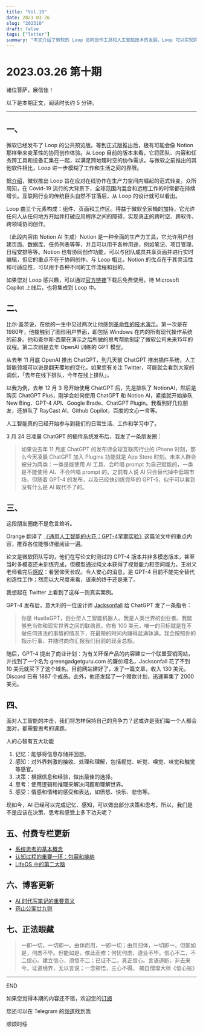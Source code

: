 ```yaml
---
title: "Vol.10"
date: 2023-03-26
slug: "202310"
draft: false
tags: ["letter"]
summary: "本文介绍了微软的 Loop 协同创作工具和人工智能技术的发展。Loop 可以实现跨软件、跨领域的协同创作，而人工智能技术已经开始参与到我们的日常生活、工作和学习中。文章提出，面对人工智能的冲击，我们应该在决策、思考和感受上多下功夫。"
---
```


# **2023.03.26 第十期**

诸位菩萨，展信佳！

以下是本期正文，阅读时长约 5 分钟。

---

## **一、**

微软已经发布了 Loop 的公共预览版。等到正式版推出后，极有可能会像 Notion 那样带来变革性的协同创作体验。从 Loop 目前的版本来看，它将团队、内容和任务跨工具和设备汇集在一起，以满足跨地理时空的协作需求。与微软之前推出的其他软件相比，Loop 进一步模糊了工作和生活之间的界限。

据[介绍](https://medium.com/@MicrosoftDesign/microsoft-loop-and-the-future-of-collaborative-experiences-d1e9b15d0717)，微软推出 Loop 旨在应对在线协作在生产力空间内崛起的范式转变。众所周知，在 Covid-19 流行的大背景下，全球范围内混合和远程工作的时常都在持续增长。互联网行业的传统巨头自然不甘落后，从 Loop 的设计就可以看出。

Loop 由三个元素构成：组件、页面和工作区。得益于微软全家桶的加持，它允许任何人从任何地方开始并打破应用程序之间的障碍，实现真正的跨时空、跨软件、跨领域协同创作。

（此段内容由 Notion AI 生成）Notion 是一种全面的生产力工具，它允许用户创建页面、数据库、任务列表等等，并且可以用于各种用途，例如笔记、项目管理、日程安排等等。Notion 也有协同创作功能，可以与团队成员共享页面并进行实时编辑，但它的重点不在于协同创作。与 Loop 相比，Notion 的优点在于其灵活性和可适应性，可以用于各种不同的工作流程和目的。

如果您对 Loop 感兴趣，可以通过[官方链接](https://loop.microsoft.com/learn)下载后免费使用。待 Microsoft Copilot 上线后，也将集成到 Loop 中。

## **二、**

比尔·盖茨说，在他的一生中见过两次让他感到[革命性的技术演示](https://www.gatesnotes.com/The-Age-of-AI-Has-Begun)。第一次是在1980年，他接触到了图形用户界面，即包括 Windows 在内的所有现代操作系统的前身。他和查尔斯·西蒙在演示之后所做的思考帮助制定了微软公司未来15年的议程。第二次则是去年 OpenAI 训练的 GPT 模型。

从去年 11 月底 OpenAI 推出 ChatGPT，到几天前 ChatGPT 推出插件系统，人工智能领域可以说是翻天覆地的变化。如果您有关注 Twitter，可能就会看到大家的调侃，「去年在线下排队，今年在线上排队」。

以我为例，去年 12 月 3 号开始使用 ChatGPT 后，先是排队了 NotionAI，然后是购买 ChatGPT Plus，刚学会如何使用 ChatGPT 和 Notion AI，紧接就开始排队 New Bing、GPT-4 API、Google Brade、ChatGPT Plugin。我看到好几位朋友，还排队了 RayCast AI，Github Copilot，百度的文心一言等。

人工智能真的已经开始参与到我们的日常生活、工作和学习中了。

3 月 24 日凌晨 ChatGPT 的插件系统发布后，我发了一条朋友圈：

> 如果说去年 11 月底 ChatGPT 的发布诗全球互联网行业的 iPhone 时刻，那么今天凌晨 ChatGPT 加入 Plugins 功能就是 App Store 时刻。未来人群会被分为两类：一类是能使用 AI 工具、会吟唱 prompt 为自己赋能的，一类是不能使用 AI、不会吟唱 prompt 的。之前有人说 AI 只会替代掉中低端市场，但随着 GPT-4 的发布，以及已经快训练完毕的 GPT-5，似乎可以看到没有什么是 AI 取代不了的。
>

## **三、**

这段朋友圈绝不是危言耸听。

Orange 翻译了 [《通用人工智能的火花：GPT-4早期实验》](https://www.notion.so/GPT-4-8fc50010291d47efb92cbbd668c8c893?pvs=21)这篇论文中的重点内容，推荐各位能够详细阅读一遍。

论文是微软团队写的，他们在写论文时测试的 GPT-4 版本并非多模态版本，甚至当时多模态还未训练完成，但模型通过纯文本获得了视觉能力和空间能力。王树义老师看完后[感叹](https://twitter.com/wshuyi/status/1639934439328456704?s=20)：看罢仰天长叹。令人安心的消息，是 GPT-4 目前不能完全替代创造性工作；然而以大尺度来看，该来的终于还是来了。

我想起在 Twitter 上看到了这样一则真实案例。

GPT-4 发布后，意大利的一位设计师 [Jacksonfall](https://twitter.com/jacksonfall?s=20) 给 ChatGPT 发了一条指令：

> 你是 HustleGPT，创业型人工智能机器人。我是人类世界的创业者。我能够充当你和现实世界之间的联络员。你有 100 美元，唯一的目标就是在不做任何违法的事情的情况下，在最短的时间内赚得盆满钵满。我会按照你的指示行事，并随时向你汇报我们目前的现金总额。
>

随后，GPT-4 提出了商业计划：为有关环保产品的内容建立一个联盟营销网站，并找到了一个名为 greengadgetguru.com 的廉价域名，Jacksonfall 花了不到 10 美元就买下了这个域名。目前网站建好了，发了一篇文章，收入 130 美元，Discord 已有 1867 个成员。此外，他还发起了一个赠款计划，迅速筹集了 2000 美元。

## **四、**

面对人工智能的冲击，我们将怎样保持自己的竞争力？这或许是我们每一个人都会面对，都需要思考的课题。

人的心智有五大功能

1. 记忆：能够将信息存储并回想。
2. 感知：对外界刺激的接收、处理和理解，包括视觉、听觉、嗅觉、味觉和触觉等感官。
3. 决策：根据信息和经验，做出最佳的选择。
4. 思考：使用逻辑和推理来解决问题和理解世界。
5. 感受：情感和情绪的感受和表达，如愤怒、快乐、悲伤等。

现如今，AI 已经可以完成记忆、感知，可以做出部分决策和思考。所以，我们是不是应该在决策、思考和感受上多下功夫呢？

## **五、付费专栏更新**

- [系统思考的基本概念](https://xiaobot.net/post/3648a01c-e50b-4820-9e79-69f158713d7a)
- [认知过程的重要一环：包容和接纳](https://xiaobot.net/post/1638c168-26f3-4b30-964d-8f1df893149a)
- [LifeOS 中的第二大脑](https://xiaobot.net/post/0b3693dd-c216-4b9f-934a-d81d6cf0e39b)

## **六、博客更新**

- [AI 时代写笔记的重要意义](https://justgoidea.com/posts/2023-016)
- [药山公案廿九则](https://justgoidea.com/posts/2023-017)

## **七、正法眼藏**

> 一即一切，一切即一。由体而用，一即一切；由用归体，一切即一。但能如是，何虑不毕。但能如是，依此而修；何忧何虑，道业不毕。信心不二，不二信心。建立信心，须悟不二；已证不二，真正信心。言语道断，非去来今。证道境界，无以言说；一念顿悟，三心不得。
摘自僧璨大师《信心铭》
>

---

END

如果您觉得本期的内容还不错，欢迎您的[订阅](https://justgoidea.com/newsletter/)

您还可以在 Telegram 的[频道](https://t.me/justgoidea)找到我

顺颂时绥
